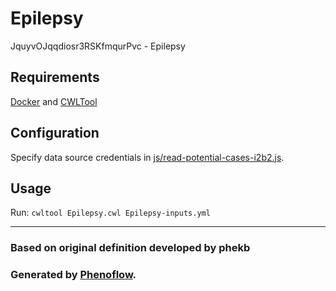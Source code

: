 # Epilepsy

JquyvOJqqdiosr3RSKfmqurPvc - Epilepsy

## Requirements

[Docker](https://docs.docker.com/install/) and [CWLTool](https://github.com/common-workflow-language/cwltool#install)

## Configuration

Specify data source credentials in [js/read-potential-cases-i2b2.js](js/read-potential-cases-i2b2.js).

## Usage

Run: `cwltool Epilepsy.cwl Epilepsy-inputs.yml`

***

### Based on original definition developed by phekb
### Generated by [Phenoflow](https://kclhi.org/phenoflow).
